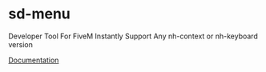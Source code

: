 # sd-menu
Developer Tool For FiveM Instantly Support Any nh-context or nh-keyboard version

[Documentation](https://docs.sloppydesigns.com/others/sd-menu)
